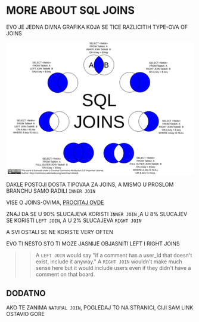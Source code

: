 # MORE ABOUT SQL JOINS

EVO JE JEDNA DIVNA GRAFIKA KOJA SE TICE RAZLICITIH TYPE-OVA OF JOINS

![joins](images/SQL_Joins.svg)

DAKLE POSTOJI DOSTA TIPOVAA ZA JOINS, A MISMO U PROSLOM BRANCHU SAMO RADILI `INNER JOIN`

VISE O JOINS-OVIMA, [PROCITAJ OVDE](https://btholt.github.io/complete-intro-to-databases/complex-sql-queries#join)

ZNAJ DA SE U 90% SLUCAJEVA KORISTI `INNER JOIN` ,A U 8% SLUCAJEV SE KORISTI `LEFT JOIN`, A U 2% SLUCAJEVA `RIGHT JOIN`

A SVI OSTALI SE NE KORISTE VERY OFTEN

EVO TI NESTO STO TI MOZE JASNIJE OBJASNITI LEFT I RIGHT JOINS

>> A `LEFT JOIN` would say "if a comment has a user_id that doesn't exist, include it anyway." A `RIGHT JOIN` wouldn't make much sense here but it would include users even if they didn't have a comment on that board.

## DODATNO

AKO TE ZANIMA `NATURAL JOIN`, POGLEDAJ TO NA STRANICI, CIJI SAM LINK OSTAVIO GORE